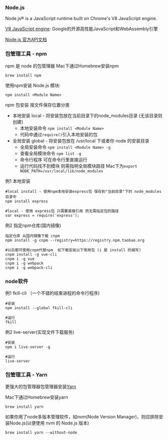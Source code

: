### Node.js

Node.js® is a JavaScript runtime built on Chrome's V8 JavaScript engine.

[V8 JavaScript engine](https://v8.dev/): Google的开源高性能JavaScript和WebAssembly引擎

[Node.js 官方API文档](https://nodejs.org/api/)

### 包管理工具 - npm

npm 是 node 的包管理器
Mac下通过Homebrew安装npm
```
brew install npm
```


使用npm安装 Node.js 模块:
```
npm install <Module Name>
```

npm 包安装 按文件保存位置分类
* 本地安装 local - 将安装包放在当前目录下的node_modules目录 (无该目录则创建)
  * 本地安装命令 `npm install <Module Name>`
  * 代码中通过`require()`引入本地安装的包
* 全局安装 global - 将安装包放在 /usr/local 下或者你 node 的安装目录
  * 全局安装命令 `npm install <Module Name> -g`
  * 查看全局模块命令 `npm list -g`
  * 命令行程序 可在命令行里直接运行
  * 运行代码找不到模块 则需指明全局模块路径 Mac下为`export NODE_PATH=/usr/local/lib/node_modules`

例1 本地安装
```
#local install - 使用npm本地安装express包 保存到"当前目录"下的 node_modules 目录中
npm install express

#local - 使用 express包 只需要直接引用 而无需指定包的路径
var express = require('express');
```


例2 指定npm仓库(国内镜像)
```
指定仓库 从国内镜像下载 cnpm
npm install -g cnpm --registry=https://registry.npm.taobao.org

#以后都可使用cnpm代替npm  如下载安装以下常用包 (i 是 install 的缩写)
cnpm install -g vue-cli
cnpm i -g vue
cnpm i -g webpack
cnpm i -g webpack-cli
```

### node软件

例1 fkill-cli （一个不错的结束进程的命令行程序)
```
#安装
npm install --global fkill-cli

#运行
fkill
```


例2 live-server(实现文件下载服务)
```
#安装
npm i live-server -g

#运行
live-server
```


### 包管理工具 - Yarn

更强大的包管理器包管理器安装[Yarn](https://yarnpkg.com/)

Mac下通过Homebrew安装yarn
```
brew install yarn
```

如果你用了node多版本管理软件，如nvm(Node Version Manager)，则应排除安装Node.js(以便使用 nvm 的 Node.js 版本)
```
brew install yarn --without-node
```
